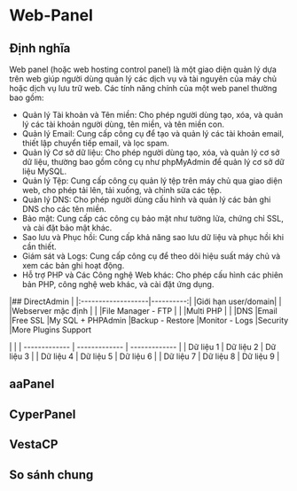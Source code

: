 # Web-Panel
## Định nghĩa 
Web panel (hoặc web hosting control panel) là một giao diện quản lý dựa trên web giúp người dùng quản lý các dịch vụ và tài nguyên của máy chủ hoặc dịch vụ lưu trữ web. Các tính năng chính của một web panel thường bao gồm:
- Quản lý Tài khoản và Tên miền: Cho phép người dùng tạo, xóa, và quản lý các tài khoản người dùng, tên miền, và tên miền con.
- Quản lý Email: Cung cấp công cụ để tạo và quản lý các tài khoản email, thiết lập chuyển tiếp email, và lọc spam.
- Quản lý Cơ sở dữ liệu: Cho phép người dùng tạo, xóa, và quản lý cơ sở dữ liệu, thường bao gồm công cụ như phpMyAdmin để quản lý cơ sở dữ liệu MySQL.
- Quản lý Tệp: Cung cấp công cụ quản lý tệp trên máy chủ qua giao diện web, cho phép tải lên, tải xuống, và chỉnh sửa các tệp.
- Quản lý DNS: Cho phép người dùng cấu hình và quản lý các bản ghi DNS cho các tên miền.
- Bảo mật: Cung cấp các công cụ bảo mật như tường lửa, chứng chỉ SSL, và cài đặt bảo mật khác.
- Sao lưu và Phục hồi: Cung cấp khả năng sao lưu dữ liệu và phục hồi khi cần thiết.
- Giám sát và Logs: Cung cấp công cụ để theo dõi hiệu suất máy chủ và xem các bản ghi hoạt động.
- Hỗ trợ PHP và Các Công nghệ Web khác: Cho phép cấu hình các phiên bản PHP, công nghệ web khác, và cài đặt ứng dụng.

|## DirectAdmin      |
|:-------------------|----------:|
|Giới hạn user/domain|           |
|Webserver mặc định  |           |
|File Manager - FTP  |           |
|Multi PHP           |           |
|DNS
|Email
|Free SSL
|My SQL + PHPAdmin
|Backup - Restore
|Monitor - Logs
|Security
|More Plugins Support

|   |
| ------------- | ------------- | ------------- |
| Dữ liệu 1     | Dữ liệu 2     | Dữ liệu 3     |
| Dữ liệu 4     | Dữ liệu 5     | Dữ liệu 6     |
| Dữ liệu 7     | Dữ liệu 8     | Dữ liệu 9     |

## aaPanel 

## CyperPanel

## VestaCP

## So sánh chung 
